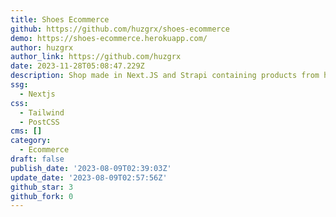 ```yaml
---
title: Shoes Ecommerce
github: https://github.com/huzgrx/shoes-ecommerce
demo: https://shoes-ecommerce.herokuapp.com/
author: huzgrx
author_link: https://github.com/huzgrx
date: 2023-11-28T05:08:47.229Z
description: Shop made in Next.JS and Strapi containing products from https://nike.com.
ssg:
  - Nextjs
css:
  - Tailwind
  - PostCSS
cms: []
category:
  - Ecommerce
draft: false
publish_date: '2023-08-09T02:39:03Z'
update_date: '2023-08-09T02:57:56Z'
github_star: 3
github_fork: 0
---
```

